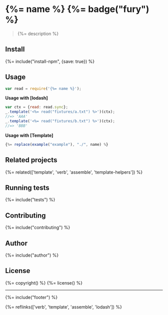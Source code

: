 # {%= name %} {%= badge("fury") %}

> {%= description %}

## Install
{%= include("install-npm", {save: true}) %}

## Usage

```js
var read = require('{%= name %}');
```

**Usage with [lodash]**

```js
var ctx = {read: read.sync};
_.template('<%= read("fixtures/a.txt") %>')(ctx);
//=> 'AAA'
_.template('<%= read("fixtures/b.txt") %>')(ctx);
//=> 'BBB'
```

**Usage with [Template]**

```js
{%= replace(example("example"), "./", name) %}
```

## Related projects
{%= related(['template', 'verb', 'assemble', 'template-helpers']) %}  

## Running tests
{%= include("tests") %}

## Contributing
{%= include("contributing") %}

## Author
{%= include("author") %}

## License
{%= copyright() %}
{%= license() %}

***

{%= include("footer") %}

{%= reflinks(['verb', 'template', 'assemble', 'lodash']) %}
